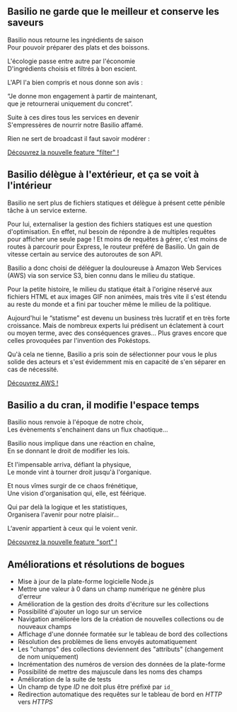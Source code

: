 ## Basilio ne garde que le meilleur et conserve les saveurs

Basilio nous retourne les ingrédients de saison  
Pour pouvoir préparer des plats et des boissons.

L'écologie passe entre autre par l'économie  
D'ingrédients choisis et filtrés à bon escient.

L'API l'a bien compris et nous donne son avis :  

“Je donne mon engagement à partir de maintenant,  
que je retournerai uniquement du concret”.  

Suite à ces dires tous les services en devenir  
S'empressères de nourrir notre Basilio affamé.

Rien ne sert de broadcast il faut savoir modérer :

[Découvrez la nouvelle feature "filter" !](https://api-cpa.herokuapp.com/doc/api/filtrer-les-resultats)

## Basilio délègue à l'extérieur, et ça se voit à l'intérieur

Basilio ne sert plus de fichiers statiques et délègue à présent cette pénible tâche à un service externe.

Pour lui, externaliser la gestion des fichiers statiques est une question d'optimisation. En effet, nul besoin de répondre à de multiples requêtes pour afficher une seule page ! Et moins de requêtes à gérer, c'est moins de routes à parcourir pour Express, le routeur préféré de Basilio. Un gain de vitesse certain au service des autoroutes de son API.

Basilio a donc choisi de déléguer la douloureuse à Amazon Web Services (AWS) via son service S3, bien connu dans le milieu du statique.

Pour la petite histoire, le milieu du statique était à l'origine réservé aux fichiers HTML et aux images GIF non animées, mais très vite il s'est étendu au reste du monde et a fini par toucher même le milieu de la politique.

Aujourd'hui le “statisme” est devenu un business très lucratif et en très forte croissance. Mais de nombreux experts lui prédisent un éclatement à court ou moyen terme, avec des conséquences graves... Plus graves encore que celles provoquées par l'invention des Pokéstops.

Qu'à cela ne tienne, Basilio a pris soin de sélectionner pour vous le plus solide des acteurs et s'est évidemment mis en capacité de s'en séparer en cas de nécessité.

[Découvrez AWS !](https://aws.amazon.com/fr/)

## Basilio a du cran, il modifie l'espace temps

Basilio nous renvoie à l'époque de notre choix,  
Les évènements s'enchainent dans un flux chaotique...  

Basilio nous implique dans une réaction en chaîne,  
En se donnant le droit de modifier les lois.

Et l'impensable arriva, défiant la physique,  
Le monde vint à tourner droit jusqu'à l'organique.

Et nous vîmes surgir de ce chaos frénétique,  
Une vision d'organisation qui, elle, est féérique.

Qui par delà la logique et les statistiques,  
Organisera l'avenir pour notre plaisir...

L‘avenir appartient à ceux qui le voient venir.

[Découvrez la nouvelle feature "sort" !](https://api-cpa.herokuapp.com/doc/api/trier-les-resultats)

## Améliorations et résolutions de bogues

* Mise à jour de la plate-forme logicielle Node.js
* Mettre une valeur à 0 dans un champ numérique ne génère plus d'erreur
* Amélioration de la gestion des droits d'écriture sur les collections
* Possibilité d'ajouter un logo sur un service
* Navigation améliorée lors de la création de nouvelles collections ou de nouveaux champs
* Affichage d'une donnée formatée sur le tableau de bord des collections
* Résolution des problèmes de liens envoyés automatiquement
* Les "champs" des collections deviennent des "attributs" (changement de nom uniquement)
* Incrémentation des numéros de version des données de la plate-forme
* Possibilité de mettre des majuscule dans les noms des champs
* Amélioration de la suite de tests
* Un champ de type *ID* ne doit plus être préfixé par `id_`
* Redirection automatique des requêtes sur le tableau de bord en *HTTP* vers *HTTPS*